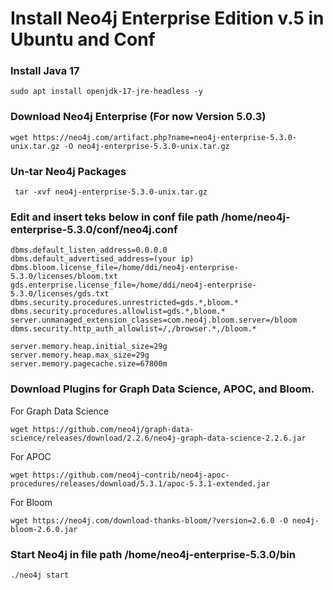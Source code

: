 # Install Neo4j Enterprise Edition v.5 in Ubuntu and Conf

### Install Java 17
    sudo apt install openjdk-17-jre-headless -y

### Download Neo4j Enterprise (For now Version 5.0.3)
    wget https://neo4j.com/artifact.php?name=neo4j-enterprise-5.3.0-unix.tar.gz -O neo4j-enterprise-5.3.0-unix.tar.gz

### Un-tar Neo4j Packages
     tar -xvf neo4j-enterprise-5.3.0-unix.tar.gz

### Edit and insert teks below in conf file path /home/neo4j-enterprise-5.3.0/conf/neo4j.conf

    dbms.default_listen_address=0.0.0.0
    dbms.default_advertised_address=(your ip)
    dbms.bloom.license_file=/home/ddi/neo4j-enterprise-5.3.0/licenses/bloom.txt
    gds.enterprise.license_file=/home/ddi/neo4j-enterprise-5.3.0/licenses/gds.txt
    dbms.security.procedures.unrestricted=gds.*,bloom.*
    dbms.security.procedures.allowlist=gds.*,bloom.*
    server.unmanaged_extension_classes=com.neo4j.bloom.server=/bloom
    dbms.security.http_auth_allowlist=/,/browser.*,/bloom.*

    server.memory.heap.initial_size=29g
    server.memory.heap.max_size=29g
    server.memory.pagecache.size=67800m

### Download Plugins for Graph Data Science, APOC, and Bloom.

For Graph Data Science

    wget https://github.com/neo4j/graph-data-science/releases/download/2.2.6/neo4j-graph-data-science-2.2.6.jar
    
For APOC

    wget https://github.com/neo4j-contrib/neo4j-apoc-procedures/releases/download/5.3.1/apoc-5.3.1-extended.jar

For Bloom

    wget https://neo4j.com/download-thanks-bloom/?version=2.6.0 -O neo4j-bloom-2.6.0.jar

### Start Neo4j in file path /home/neo4j-enterprise-5.3.0/bin

    ./neo4j start 
    

